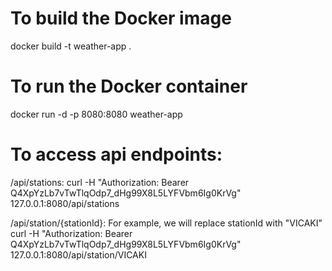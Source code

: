 # To build the Docker image
docker build -t weather-app .

# To run the Docker container
docker run -d -p 8080:8080 weather-app

# To access api endpoints:
/api/stations:
curl -H "Authorization: Bearer Q4XpYzLb7vTwTlqOdp7_dHg99X8L5LYFVbm6Ig0KrVg" 127.0.0.1:8080/api/stations

/api/station/{stationId}:
For example, we will replace stationId with "VICAKI"
curl -H "Authorization: Bearer Q4XpYzLb7vTwTlqOdp7_dHg99X8L5LYFVbm6Ig0KrVg" 127.0.0.1:8080/api/station/VICAKI

